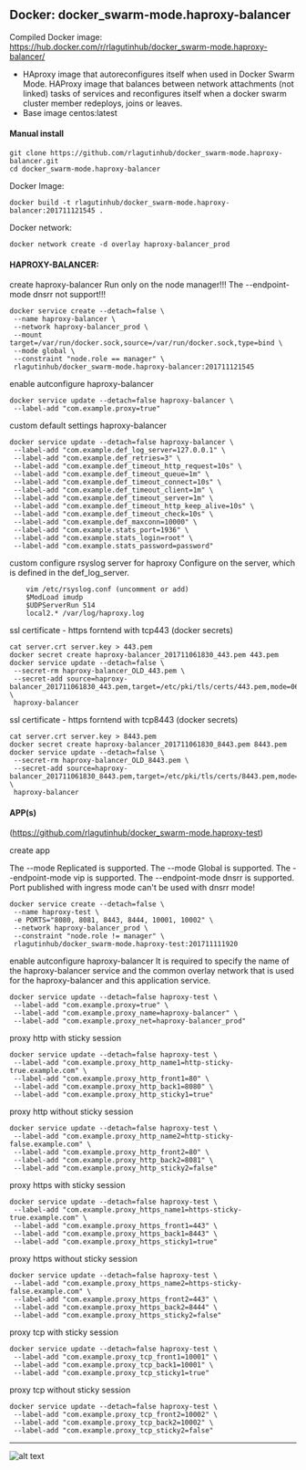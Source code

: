 ## Docker: docker_swarm-mode.haproxy-balancer

Compiled Docker image: https://hub.docker.com/r/rlagutinhub/docker_swarm-mode.haproxy-balancer/

-	HAproxy image that autoreconfigures itself when used in Docker Swarm Mode.
	HAProxy image that balances between network attachments (not linked) tasks of services and
	reconfigures itself when a docker swarm cluster member redeploys, joins or leaves.
-	Base image centos:latest

#### Manual install

```console
git clone https://github.com/rlagutinhub/docker_swarm-mode.haproxy-balancer.git
cd docker_swarm-mode.haproxy-balancer
```

Docker Image:

```console
docker build -t rlagutinhub/docker_swarm-mode.haproxy-balancer:201711121545 .
```

Docker network:

```console
docker network create -d overlay haproxy-balancer_prod
```

#### HAPROXY-BALANCER:

create haproxy-balancer
Run only on the node manager!!! The --endpoint-mode dnsrr not support!!!

```console
docker service create --detach=false \
 --name haproxy-balancer \
 --network haproxy-balancer_prod \
 --mount target=/var/run/docker.sock,source=/var/run/docker.sock,type=bind \
 --mode global \
 --constraint "node.role == manager" \
 rlagutinhub/docker_swarm-mode.haproxy-balancer:201711121545
```

enable autconfigure haproxy-balancer

```console
docker service update --detach=false haproxy-balancer \
 --label-add "com.example.proxy=true"
```

custom default settings haproxy-balancer

```console
docker service update --detach=false haproxy-balancer \
 --label-add "com.example.def_log_server=127.0.0.1" \
 --label-add "com.example.def_retries=3" \
 --label-add "com.example.def_timeout_http_request=10s" \
 --label-add "com.example.def_timeout_queue=1m" \
 --label-add "com.example.def_timeout_connect=10s" \
 --label-add "com.example.def_timeout_client=1m" \
 --label-add "com.example.def_timeout_server=1m" \
 --label-add "com.example.def_timeout_http_keep_alive=10s" \
 --label-add "com.example.def_timeout_check=10s" \
 --label-add "com.example.def_maxconn=10000" \
 --label-add "com.example.stats_port=1936" \
 --label-add "com.example.stats_login=root" \
 --label-add "com.example.stats_password=password"
```

custom configure rsyslog server for haproxy
Configure on the server, which is defined in the def_log_server.

```console
    vim /etc/rsyslog.conf (uncomment or add)
    $ModLoad imudp
    $UDPServerRun 514
    local2.* /var/log/haproxy.log
```

ssl certificate - https forntend with tcp443 (docker secrets)

```console
cat server.crt server.key > 443.pem
docker secret create haproxy-balancer_201711061830_443.pem 443.pem
docker service update --detach=false \
 --secret-rm haproxy-balancer_OLD_443.pem \
 --secret-add source=haproxy-balancer_201711061830_443.pem,target=/etc/pki/tls/certs/443.pem,mode=0644 \
 haproxy-balancer
```

ssl certificate - https forntend with tcp8443 (docker secrets)

```console
cat server.crt server.key > 8443.pem
docker secret create haproxy-balancer_201711061830_8443.pem 8443.pem
docker service update --detach=false \
 --secret-rm haproxy-balancer_OLD_8443.pem \
 --secret-add source=haproxy-balancer_201711061830_8443.pem,target=/etc/pki/tls/certs/8443.pem,mode=0644 \
 haproxy-balancer
```


####  APP(s)
(https://github.com/rlagutinhub/docker_swarm-mode.haproxy-test)


create app

The --mode Replicated is supported.
The --mode Global is supported.
The --endpoint-mode vip is supported.
The --endpoint-mode dnsrr is supported. Port published with ingress mode can't be used with dnsrr mode!

```console
docker service create --detach=false \
 --name haproxy-test \
 -e PORTS="8080, 8081, 8443, 8444, 10001, 10002" \
 --network haproxy-balancer_prod \
 --constraint "node.role != manager" \
 rlagutinhub/docker_swarm-mode.haproxy-test:201711111920
```

enable autconfigure haproxy-balancer
It is required to specify the name of the haproxy-balancer service and the common overlay network
that is used for the haproxy-balancer and this application service.

```console
docker service update --detach=false haproxy-test \
 --label-add "com.example.proxy=true" \
 --label-add "com.example.proxy_name=haproxy-balancer" \
 --label-add "com.example.proxy_net=haproxy-balancer_prod"
```

proxy http with sticky session

```console
docker service update --detach=false haproxy-test \
 --label-add "com.example.proxy_http_name1=http-sticky-true.example.com" \
 --label-add "com.example.proxy_http_front1=80" \
 --label-add "com.example.proxy_http_back1=8080" \
 --label-add "com.example.proxy_http_sticky1=true"
```

proxy http without sticky session

```console
docker service update --detach=false haproxy-test \
 --label-add "com.example.proxy_http_name2=http-sticky-false.example.com" \
 --label-add "com.example.proxy_http_front2=80" \
 --label-add "com.example.proxy_http_back2=8081" \
 --label-add "com.example.proxy_http_sticky2=false"
```

proxy https with sticky session

```console
docker service update --detach=false haproxy-test \
 --label-add "com.example.proxy_https_name1=https-sticky-true.example.com" \
 --label-add "com.example.proxy_https_front1=443" \
 --label-add "com.example.proxy_https_back1=8443" \
 --label-add "com.example.proxy_https_sticky1=true"
```

proxy https without sticky session

```console
docker service update --detach=false haproxy-test \
 --label-add "com.example.proxy_https_name2=https-sticky-false.example.com" \
 --label-add "com.example.proxy_https_front2=443" \
 --label-add "com.example.proxy_https_back2=8444" \
 --label-add "com.example.proxy_https_sticky2=false"
```

proxy tcp with sticky session

```console
docker service update --detach=false haproxy-test \
 --label-add "com.example.proxy_tcp_front1=10001" \
 --label-add "com.example.proxy_tcp_back1=10001" \
 --label-add "com.example.proxy_tcp_sticky1=true"
```

proxy tcp without sticky session

```console
docker service update --detach=false haproxy-test \
 --label-add "com.example.proxy_tcp_front2=10002" \
 --label-add "com.example.proxy_tcp_back2=10002" \
 --label-add "com.example.proxy_tcp_sticky2=false"
```

---

![alt text](https://github.com/rlagutinhub/docker_swarm-mode.haproxy-balancer/blob/master/screen.png)
